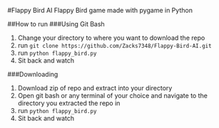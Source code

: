#Flappy Bird AI
Flappy Bird game made with pygame in Python

##How to run
###Using Git Bash
1. Change your directory to where you want to download the repo
2. run ```git clone https://github.com/Zacks7348/Flappy-Bird-AI.git```
3. run ```python flappy_bird.py```
4. Sit back and watch

###Downloading
1. Download zip of repo and extract into your directory
2. Open git bash or any terminal of your choice and navigate to the directory you extracted the repo in
3. run ```python flappy_bird.py```
4. Sit back and watch

